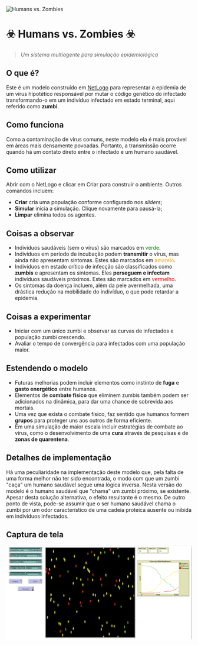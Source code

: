![Humans vs. Zombies](http://scientificgamer.com/blog/wp-content/uploads/2016/02/plague_infection.jpg)

# ☣️ Humans vs. Zombies ☣️
> _Um sistema multiagente para simulação epidemiológica_

## O que é?

Este é um modelo construído em [NetLogo](https://ccl.northwestern.edu/netlogo/) para representar a epidemia de um vírus hipotético responsável por mutar o código genético do infectado transformando-o em um indivíduo infectado em estado terminal, aqui referido como **zumbi**.

## Como funciona

Como a contaminação de vírus comuns, neste modelo ela é mais provável em áreas mais densamente povoadas. Portanto, a transmissão ocorre quando há um contato direto entre o infectado e um humano saudável.

## Como utilizar

Abrir com o NetLogo e clicar em Criar para construir o ambiente. Outros comandos incluem:
 + **Criar** cria uma população conforme configurado nos _sliders_;
 + **Simular** inicia a simulação. Clique novamente para pausá-la;
 + **Limpar** elimina todos os agentes.

## Coisas a observar

+ Indivíduos saudáveis (sem o vírus) são marcados em <span style="color:green">verde</span>.
+ Indivíduos em período de incubação podem **transmitir** o vírus, mas ainda não apresentam sintomas. Estes são marcados em <span style="color:orange">amarelo</span>.
+ Indivíduos em estado crítico de infecção são classificados como **zumbis** e apresentam os sintomas. Eles **perseguem e infectam** indivíduos saudáveis próximos. Estes são marcados em <span style="color:red">vermelho</span>.
+ Os sintomas da doença incluem, além da pele avermelhada, uma drástica redução na mobilidade do indivíduo, o que pode retardar a epidemia.

## Coisas a experimentar

+ Iniciar com um único zumbi e observar as curvas de infectados e população zumbi crescendo.
+ Avaliar o tempo de convergência para infectados com uma população maior.

## Estendendo o modelo

+ Futuras melhorias podem incluir elementos como instinto de **fuga** e **gasto energético** entre humanos.
+ Elementos de **combate físico** que eliminem zumbis também podem ser adicionados na dinâmica, para dar uma chance de sobrevida aos mortais.
+ Uma vez que exista o combate físico, faz sentido que humanos formem **grupos** para proteger uns aos outros de forma eficiente.
+ Em uma simulação de maior escala incluir estratégias de combate ao vírus, como o desenvolvimento de uma **cura** através de pesquisas e de **zonas de quarentena**.

## Detalhes de implementação

Há uma peculiaridade na implementação deste modelo que, pela falta de uma forma melhor não ter sido encontrada, o modo com que um zumbi "caça" um humano saudável segue uma lógica inversa. Nesta versão do modelo é o humano saudável que "chama" um zumbi próximo, se existente. Apesar desta solução alternativa, o efeito resultante é o mesmo. De outro ponto de vista, pode-se assumir que o ser humano saudável chama o zumbi por um odor característico de uma cadeia proteica ausente ou inibida em indivíduos infectados.

## Captura de tela

![Humans vs. Zombies](demo.png)
